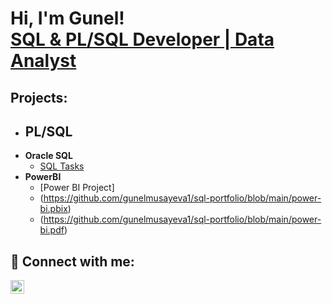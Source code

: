 <h1>Hi, I'm Gunel! <br/><a href="https://github.com/gunelmusayeva1">SQL & PL/SQL Developer | Data Analyst </a>
  
<h2> Projects:</h2>

- <b>PL/SQL</b>
  - 
- <b>Oracle SQL</b>
  - [SQL Tasks](https://github.com/gunelmusayeva1/sql-portfolio/blob/main/sql-tasks.txt)
- <b>PowerBI</b>
  - [Power BI Project]
  - (https://github.com/gunelmusayeva1/sql-portfolio/blob/main/power-bi.pbix)
  - (https://github.com/gunelmusayeva1/sql-portfolio/blob/main/power-bi.pdf)


<h2> 🤳 Connect with me:</h2>


[<img align="left" alt="JoshMadakor | LinkedIn" width="22px" src="https://cdn.jsdelivr.net/npm/simple-icons@v3/icons/linkedin.svg" />][linkedin]


[linkedin]: https://linkedin.com/in/gunel-musayeva-aa88651aa


